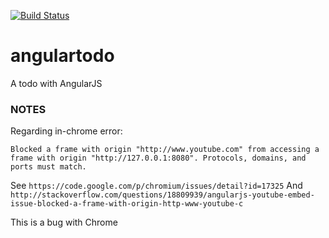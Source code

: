 [![Build Status](https://travis-ci.org/thebigredgeek/angulartodo.png?branch=master)](https://travis-ci.org/thebigredgeek/angulartodo)
# angulartodo

A todo with AngularJS


### NOTES

Regarding in-chrome error:

    Blocked a frame with origin "http://www.youtube.com" from accessing a frame with origin "http://127.0.0.1:8080". Protocols, domains, and ports must match. 

See `https://code.google.com/p/chromium/issues/detail?id=17325`
And `http://stackoverflow.com/questions/18809939/angularjs-youtube-embed-issue-blocked-a-frame-with-origin-http-www-youtube-c`

This is a bug with Chrome